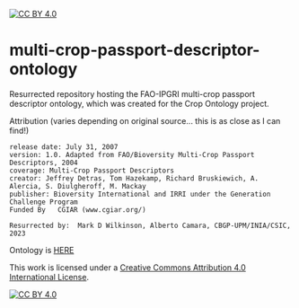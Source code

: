 [![CC BY 4.0][cc-by-shield]][cc-by]
# multi-crop-passport-descriptor-ontology
Resurrected repository hosting the FAO-IPGRI multi-crop passport descriptor ontology, which was created for the Crop Ontology project.

Attribution (varies depending on original source... this is as close as I can find!)

```
release date: July 31, 2007
version: 1.0. Adapted from FAO/Bioversity Multi-Crop Passport Descriptors, 2004
coverage: Multi-Crop Passport Descriptors
creator: Jeffrey Detras, Tom Hazekamp, Richard Bruskiewich, A. Alercia, S. Diulgheroff, M. Mackay
publisher: Bioversity International and IRRI under the Generation Challenge Program
Funded By	CGIAR (www.cgiar.org/)

Resurrected by:  Mark D Wilkinson, Alberto Camara, CBGP-UPM/INIA/CSIC, 2023

```

Ontology is [HERE](./multi-passport-descriptor.owl)

This work is licensed under a
[Creative Commons Attribution 4.0 International License][cc-by].

[![CC BY 4.0][cc-by-image]][cc-by]

[cc-by]: http://creativecommons.org/licenses/by/4.0/
[cc-by-image]: https://i.creativecommons.org/l/by/4.0/88x31.png
[cc-by-shield]: https://img.shields.io/badge/License-CC%20BY%204.0-lightgrey.svg
